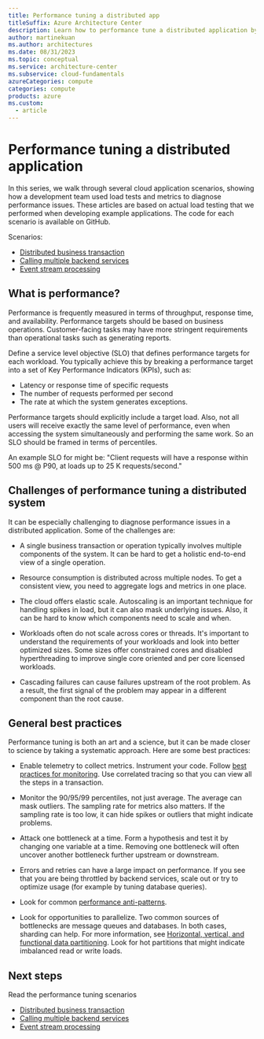 ```yaml
---
title: Performance tuning a distributed app
titleSuffix: Azure Architecture Center
description: Learn how to performance tune a distributed application by walking through several scenarios that use load tests and metrics to diagnose performance issues.
author: martinekuan
ms.author: architectures
ms.date: 08/31/2023
ms.topic: conceptual
ms.service: architecture-center
ms.subservice: cloud-fundamentals
azureCategories: compute
categories: compute
products: azure
ms.custom:
  - article
---
```


# Performance tuning a distributed application

In this series, we walk through several cloud application scenarios, showing how a development team used load tests and metrics to diagnose performance issues. These articles are based on actual load testing that we performed when developing example applications. The code for each scenario is available on GitHub.

Scenarios:

- [Distributed business transaction](./distributed-transaction.yml)
- [Calling multiple backend services](./backend-services.yml)
- [Event stream processing](./event-streaming.yml)

## What is performance?

Performance is frequently measured in terms of throughput, response time, and availability. Performance targets should be based on business operations. Customer-facing tasks may have more stringent requirements than operational tasks such as generating reports.

Define a service level objective (SLO) that defines performance targets for each workload. You typically achieve this by breaking a performance target into a set of Key Performance Indicators (KPIs), such as:

- Latency or response time of specific requests
- The number of requests performed per second
- The rate at which the system generates exceptions.

Performance targets should explicitly include a target load. Also, not all users will receive exactly the same level of performance, even when accessing the system simultaneously and performing the same work. So an SLO should be framed in terms of percentiles.

An example SLO for might be: "Client requests will have a response within 500 ms @ P90, at loads up to 25 K requests/second."

## Challenges of performance tuning a distributed system

It can be especially challenging to diagnose performance issues in a distributed application. Some of the challenges are:

- A single business transaction or operation typically involves multiple components of the system. It can be hard to get a holistic end-to-end view of a single operation.

- Resource consumption is distributed across multiple nodes. To get a consistent view, you need to aggregate logs and metrics in one place.

- The cloud offers elastic scale. Autoscaling is an important technique for handling spikes in load, but it can also mask underlying issues. Also, it can be hard to know which components need to scale and when.

- Workloads often do not scale across cores or threads. It's important to understand the requirements of your workloads and look into better optimized sizes. Some sizes offer constrained cores and disabled hyperthreading to improve single core oriented and per core licensed workloads. 

- Cascading failures can cause failures upstream of the root problem. As a result, the first signal of the problem may appear in a different component than the root cause.

## General best practices

Performance tuning is both an art and a science, but it can be made closer to science by taking a systematic approach. Here are some best practices:

- Enable telemetry to collect metrics. Instrument your code. Follow [best practices for monitoring](../best-practices/monitoring.yml). Use correlated tracing so that you can view all the steps in a transaction.

- Monitor the 90/95/99 percentiles, not just average. The average can mask outliers. The sampling rate for metrics also matters. If the sampling rate is too low, it can hide spikes or outliers that might indicate problems.

- Attack one bottleneck at a time. Form a hypothesis and test it by changing one variable at a time. Removing one bottleneck will often uncover another bottleneck further upstream or downstream.

- Errors and retries can have a large impact on performance. If you see that you are being throttled by backend services, scale out or try to optimize usage (for example by tuning database queries).

- Look for common [performance anti-patterns](../antipatterns/index.md).

- Look for opportunities to parallelize. Two common sources of bottlenecks are message queues and databases. In both cases, sharding can help. For more information, see [Horizontal, vertical, and functional data partitioning](../best-practices/data-partitioning.yml). Look for hot partitions that might indicate imbalanced read or write loads.

## Next steps

Read the performance tuning scenarios

- [Distributed business transaction](./distributed-transaction.yml)
- [Calling multiple backend services](./backend-services.yml)
- [Event stream processing](./event-streaming.yml)
